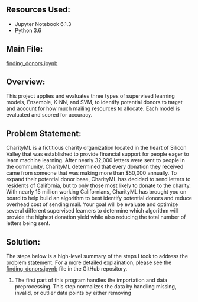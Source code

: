 ## Resources Used:

- Jupyter Notebook 6.1.3 
- Python 3.6

## Main File:

[finding_donors.ipynb](https://github.com/lizgarseeyah/Finding-Donors/blob/master/finding_donors.ipynb)

## Overview:

This project applies and evaluates three types of supervised learning models, Ensemble, K-NN, and SVM, to identify potential donors to target and account for how much mailing resources to allocate. Each model is evaluated and scored for accuracy.

## Problem Statement:

CharityML is a fictitious charity organization located in the heart of Silicon Valley that was established to provide financial support for people eager to learn machine learning. After nearly 32,000 letters were sent to people in the community, CharityML determined that every donation they received came from someone that was making more than $50,000 annually. To expand their potential donor base, CharityML has decided to send letters to residents of California, but to only those most likely to donate to the charity. With nearly 15 million working Californians, CharityML has brought you on board to help build an algorithm to best identify potential donors and reduce overhead cost of sending mail. Your goal will be evaluate and optimize several different supervised learners to determine which algorithm will provide the highest donation yield while also reducing the total number of letters being sent.

## Solution: 

The steps below is a high-level summary of the steps I took to address the problem statement. For a more detailed explaination, please see the [finding_donors.ipynb](https://github.com/lizgarseeyah/Finding-Donors/blob/master/finding_donors.ipynb) file in the GitHub repository.

1. The first part of this program handles the importation and data preprocessing. This step normalizes the data by handling missing, invalid, or outlier data points by either removing
